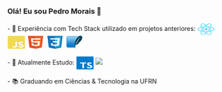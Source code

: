 ### Olá! Eu sou Pedro Morais 👋
<div style="display: inline_block">- 🧐 Experiência com Tech Stack utilizado em projetos anteriores:
  <img align="center" alt="PHM-React" height="30" width="40" src="https://raw.githubusercontent.com/devicons/devicon/master/icons/react/react-original.svg">
  <img align="center" alt="PHM-Js" height="30" width="40" src="https://raw.githubusercontent.com/devicons/devicon/master/icons/javascript/javascript-plain.svg">
  <img align="center" alt="PHM-HTML" height="30" width="40" src="https://raw.githubusercontent.com/devicons/devicon/master/icons/html5/html5-original.svg">
  <img align="center" alt="PHM-CSS" height="30" width="40" src="https://raw.githubusercontent.com/devicons/devicon/master/icons/css3/css3-original.svg">
  <img align="center" alt="PHM-Sqlite" height="30" width="40" src="https://raw.githubusercontent.com/devicons/devicon/master/icons/sqlite/sqlite-original.svg">
 </div>
 <div style="display: inline_block">
  <br>
  - 🤔 Atualmente Estudo:  
  <img align="center" alt="PHM-Ts" height="30" width="40" src="https://raw.githubusercontent.com/devicons/devicon/master/icons/typescript/typescript-plain.svg">
  <img src="https://cdn.jsdelivr.net/gh/devicons/devicon@latest/icons/nextjs/nextjs-original-wordmark.svg" />
</div>
<div style="display: inline_block">
  <br>
  - 📚 Graduando em Ciências & Tecnologia na UFRN
</div>
<div style="display: inline_block">
</div>
<br>
<div align="center">
  <br>
</div>
